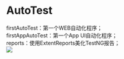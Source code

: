 # AutoTest

firstAutoTest：第一个WEB自动化程序；<br>
firstAppAutoTest：第一个App UI自动化程序；<br>
reports：使用ExtentReports美化TestNG报告；<br>
![](https://github.com/TesterChen/AutomationTest/blob/master/resource/images/report.png)
